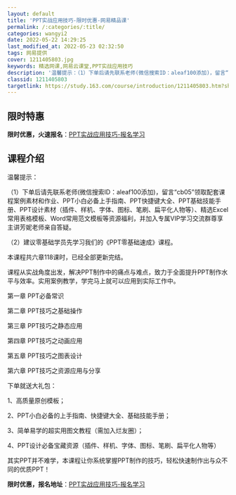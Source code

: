 ```yaml
---
layout: default
title: 'PPT实战应用技巧-限时优惠-网易精品课'
permalink: /:categories/:title/
categories: wangyi2
date: 2022-05-22 14:29:25
last_modified_at: 2022-05-23 02:32:50
tags: 网易提供
cover: 1211405803.jpg
keywords: 精选网课,网易云课堂,PPT实战应用技巧
description: '温馨提示：（1）下单后请先联系老师(微信搜索ID：aleaf100添加)，留言“cb05”领取配套课程案例素材和作业、P'
classid: 1211405803
targetlink: https://study.163.com/course/introduction/1211405803.htm?share=1&shareId=1025206652&utm_campaign=share&utm_medium=iphoneShare&utm_source=&utm_u=1025206652
---
```


## 限时特惠

**限时优惠，火速报名**：[PPT实战应用技巧-报名学习](https://study.163.com/course/introduction/1211405803.htm?share=1&shareId=1025206652&utm_campaign=share&utm_medium=iphoneShare&utm_source=&utm_u=1025206652)

## 课程介绍

温馨提示：

（1）下单后请先联系老师(微信搜索ID：aleaf100添加)，留言“cb05”领取配套课程案例素材和作业、PPT小白必备上手指南、PPT快捷键大全、PPT基础技能手册、PPT设计素材（插件、样机、字体、图标、笔刷、扁平化人物等）、精选Excel常用表格模板、Word常用范文模板等资源福利，并加入专属VIP学习交流群尊享主讲芳妮老师亲自答疑。

（2）建议零基础学员先学习我们的《PPT零基础速成》课程。



本课程共六章118课时，已经全部更新完结。

课程从实战角度出发，解决PPT制作中的痛点与难点，致力于全面提升PPT制作水平与效率。实用案例教学，学完马上就可以应用到实际工作中。

第一章  PPT必备常识

第二章  PPT技巧之基础操作

第三章  PPT技巧之静态应用

第四章  PPT技巧之动画应用

第五章  PPT技巧之图表设计

第六章  PPT技巧之资源应用与分享



下单就送大礼包：

1、高质量原创模板；

2、PPT小白必备的上手指南、快捷键大全、基础技能手册；

3、简单易学的超实用图文教程（需加入烂友圈）；

4、PPT设计必备宝藏资源（插件、样机、字体、图标、笔刷、扁平化人物等）



其实PPT并不难学，本课程让你系统掌握PPT制作的技巧，轻松快速制作出与众不同的优质PPT！

**限时优惠，报名地址**：[PPT实战应用技巧-报名学习](https://study.163.com/course/introduction/1211405803.htm?share=1&shareId=1025206652&utm_campaign=share&utm_medium=iphoneShare&utm_source=&utm_u=1025206652)

